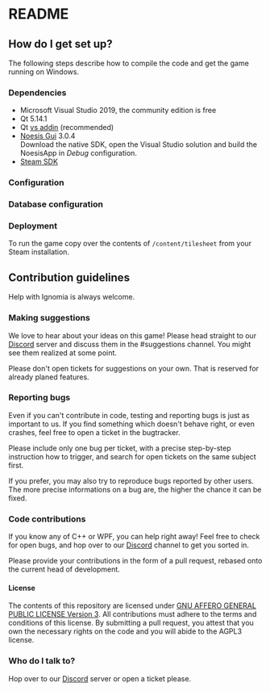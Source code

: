 # README #

## How do I get set up? ##

The following steps describe how to compile the code and get the game running on Windows.

### Dependencies ###

* Microsoft Visual Studio 2019, the community edition is free
* Qt 5.14.1
* Qt [vs addin](http://download.qt.io/official_releases/vsaddin/2.5.2/) (recommended)
* [Noesis Gui](https://www.noesisengine.com/developers/downloads.php) 3.0.4 \
  Download the native SDK, open the Visual Studio solution and build the NoesisApp in *Debug* configuration.
* [Steam SDK](https://partner.steamgames.com/doc/sdk)

### Configuration ###

	
### Database configuration ###

### Deployment ###

To run the game copy over the contents of `/content/tilesheet` from your Steam installation.

## Contribution guidelines ##

Help with Ignomia is always welcome.

### Making suggestions ###

We love to hear about your ideas on this game! Please head straight to our [Discord](https://discord.gg/DCSmxVD) server and discuss them in the #suggestions channel. You might see them realized at some point.

Please don't open tickets for suggestions on your own. That is reserved for already planed features.

### Reporting bugs ###

Even if you can't contribute in code, testing and reporting bugs is just as important to us. If you find something which doesn't behave right, or even crashes, feel free to open a ticket in the bugtracker.

Please include only one bug per ticket, with a precise step-by-step instruction how to trigger, and search for open tickets on the same subject first.

If you prefer, you may also try to reproduce bugs reported by other users. The more precise informations on a bug are, the higher the chance it can be fixed.

### Code contributions ###

If you know any of C++ or WPF, you can help right away! Feel free to check for open bugs, and hop over to our [Discord](https://discord.gg/DCSmxVD) channel to get you sorted in.

Please provide your contributions in the form of a pull request, rebased onto the current head of development.

#### License ####

The contents of this repository are licensed under [GNU AFFERO GENERAL PUBLIC LICENSE Version 3](LICENSE). All contributions must adhere to the terms and conditions of this license. By submitting a pull request, you attest that you own the necessary rights on the code and you will abide to the AGPL3 license.

### Who do I talk to? ###

Hop over to our [Discord](https://discord.gg/DCSmxVD) server or open a ticket please.